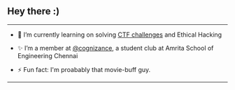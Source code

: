 ## Hey there :)
---

- 🌱 I’m currently learning on solving [CTF challenges](https://picoctf.org/)  and Ethical Hacking

- ✨ I’m a member at [@cognizance](https://github.com/cognizance-amrita), a student club at Amrita School of Engineering Chennai


- ⚡ Fun fact: I'm proabably that movie-buff guy.

---
